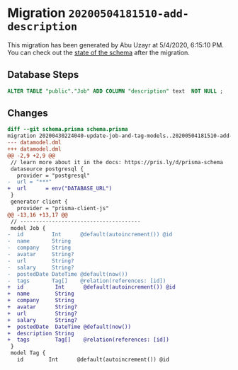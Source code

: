 # Migration `20200504181510-add-description`

This migration has been generated by Abu Uzayr at 5/4/2020, 6:15:10 PM.
You can check out the [state of the schema](./schema.prisma) after the migration.

## Database Steps

```sql
ALTER TABLE "public"."Job" ADD COLUMN "description" text  NOT NULL ;
```

## Changes

```diff
diff --git schema.prisma schema.prisma
migration 20200430224040-update-job-and-tag-models..20200504181510-add-description
--- datamodel.dml
+++ datamodel.dml
@@ -2,9 +2,9 @@
 // learn more about it in the docs: https://pris.ly/d/prisma-schema
 datasource postgresql {
   provider = "postgresql"
-  url = "***"
+  url      = env("DATABASE_URL")
 }
 generator client {
   provider = "prisma-client-js"
@@ -13,16 +13,17 @@
 // --------------------------------------
 model Job {
-  id         Int      @default(autoincrement()) @id
-  name       String
-  company    String
-  avatar     String?
-  url        String?
-  salary     String?
-  postedDate DateTime @default(now())
-  tags       Tag[]    @relation(references: [id])
+  id          Int      @default(autoincrement()) @id
+  name        String
+  company     String
+  avatar      String?
+  url         String?
+  salary      String?
+  postedDate  DateTime @default(now())
+  description String
+  tags        Tag[]    @relation(references: [id])
 }
 model Tag {
   id        Int      @default(autoincrement()) @id
```
